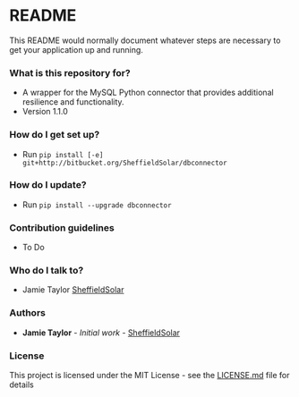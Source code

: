# README #

This README would normally document whatever steps are necessary to get your application up and running.

### What is this repository for? ###

* A wrapper for the MySQL Python connector that provides additional resilience and functionality.
* Version 1.1.0

### How do I get set up? ###

* Run `pip install [-e] git+http://bitbucket.org/SheffieldSolar/dbconnector`

### How do I update? ###

* Run `pip install --upgrade dbconnector`

### Contribution guidelines ###

* To Do

### Who do I talk to? ###

* Jamie Taylor [SheffieldSolar](https://github.com/SheffieldSolar)

### Authors ###

* **Jamie Taylor** - *Initial work* - [SheffieldSolar](https://github.com/SheffieldSolar)

### License ###

This project is licensed under the MIT License - see the [LICENSE.md](LICENSE.md) file for details